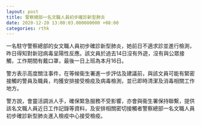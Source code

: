 ```yaml
---
layout: post
title: 警察總部一名文職人員初步確診新型肺炎
date: 2020-12-20 13:00:03.000000000 +08:00
categories: rthk
---
```


一名駐守警察總部的女文職人員初步確診新型肺炎，她前日不適求診並進行檢測，昨日得知對新冠病毒呈陽性反應。該文員於過去14日沒有外遊，沒有與公眾接觸，工作期間有戴口罩，最後一日上班為本月16日。

警方表示高度關注事件，在等候衞生署進一步評估及建議前，與該文員可能有緊密接觸的警員及職員，均獲安排接受檢疫及病毒檢測，並已即時清潔及消毒相關工作地方。

警方說，會靈活調派人手，確保緊急服務不受影響，亦會與衞生署保持聯繫，提供該名文職人員近日工作記錄等資料，及安排相關密切接觸者警察總部一名文職人員初步確診新型肺炎進入檢疫中心接受檢疫。
